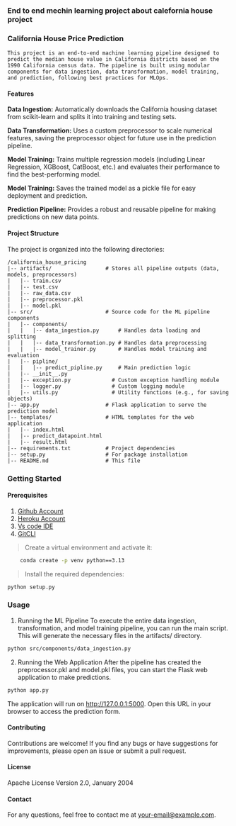 ### End to end mechin learning project about calefornia house project


### California House Price Prediction
```text
This project is an end-to-end machine learning pipeline designed to predict the median house value in California districts based on the 1990 California census data. The pipeline is built using modular components for data ingestion, data transformation, model training, and prediction, following best practices for MLOps.
```

#### Features
**Data Ingestion:** Automatically downloads the California housing dataset from scikit-learn and splits it into training and testing sets.

**Data Transformation:** Uses a custom preprocessor to scale numerical features, saving the preprocessor object for future use in the prediction pipeline.

**Model Training:** Trains multiple regression models (including Linear Regression, XGBoost, CatBoost, etc.) and evaluates their performance to find the best-performing model.

**Model Training:** Saves the trained model as a pickle file for easy deployment and prediction.

**Prediction Pipeline:** Provides a robust and reusable pipeline for making predictions on new data points.

#### Project Structure
The project is organized into the following directories:
```text
/california_house_pricing
|-- artifacts/                 # Stores all pipeline outputs (data, models, preprocessors)
|   |-- train.csv
|   |-- test.csv
|   |-- raw_data.csv
|   |-- preprocessor.pkl
|   |-- model.pkl
|-- src/                       # Source code for the ML pipeline components
|   |-- components/
|   |   |-- data_ingestion.py      # Handles data loading and splitting
|   |   |-- data_transformation.py # Handles data preprocessing
|   |   |-- model_trainer.py       # Handles model training and evaluation
|   |-- pipline/
|   |   |-- predict_pipline.py     # Main prediction logic
|   |-- __init__.py
|   |-- exception.py             # Custom exception handling module
|   |-- logger.py                # Custom logging module
|   |-- utils.py                 # Utility functions (e.g., for saving objects)
|-- app.py                     # Flask application to serve the prediction model
|-- templates/                 # HTML templates for the web application
|   |-- index.html
|   |-- predict_datapoint.html
|   |-- result.html
|-- requirements.txt           # Project dependencies
|-- setup.py                   # For package installation
|-- README.md                  # This file

```

### Getting Started
#### Prerequisites
1. [Github Account](https:/github.com)
2. [Heroku Account](https://www.heroku.com/)
3. [Vs code IDE](https://code.visualstudio.com/)
4. [GitCLI](https://git-scm.com/)


> Create a virtual environment and activate it:
```bash
    conda create -p venv python==3.13
```

> Install the required dependencies:

```bash
python setup.py
```
### Usage
1. Running the ML Pipeline
To execute the entire data ingestion, transformation, and model training pipeline, you can run the main script. This will generate the necessary files in the artifacts/ directory.
```bash
python src/components/data_ingestion.py
```

2. Running the Web Application
After the pipeline has created the preprocessor.pkl and model.pkl files, you can start the Flask web application to make predictions.
```python
python app.py
```

The application will run on http://127.0.0.1:5000. Open this URL in your browser to access the prediction form.

#### Contributing
Contributions are welcome! If you find any bugs or have suggestions for improvements, please open an issue or submit a pull request.

#### License
Apache License
Version 2.0, January 2004

#### Contact
For any questions, feel free to contact me at your-email@example.com.

